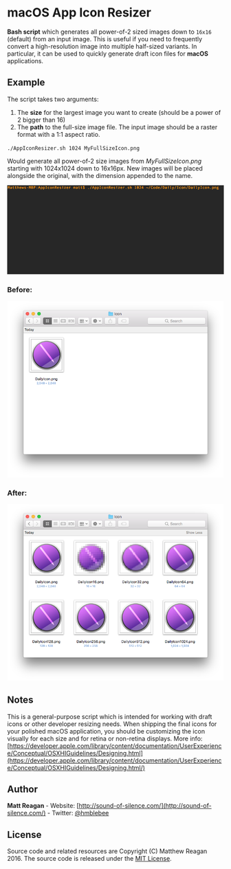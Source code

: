 # macOS App Icon Resizer
**Bash script** which generates all power-of-2 sized images down to `16x16` (default) from an input image. This is useful if you need to frequently convert a high-resolution image into multiple half-sized variants. In particular, it can be used to quickly generate draft icon files for **macOS** applications.

## Example
The script takes two arguments:
1. The **size** for the largest image you want to create (should be a power of 2 bigger than 16)
2. The **path** to the full-size image file. The input image should be a raster format with a 1:1 aspect ratio.

`./AppIconResizer.sh 1024 MyFullSizeIcon.png`

Would generate all power-of-2 size images from _MyFullSizeIcon.png_ starting with 1024x1024 down to 16x16px. New images will be placed alongside the original, with the dimension appended to the name.

![MacOSAppIconResizerTerminalDemo](/README_Images/MacOSAppIconResizerTerminalDemo.gif?raw=true "MacOSAppIconResizerTerminalDemo")

### Before:
![demoBefore](/README_Images/demoBefore.png?raw=true "demoBefore")

### After:
![demoAfter](/README_Images/demoAfter.png?raw=true "demoAfter")

## Notes

This is a general-purpose script which is intended for working with draft icons or other developer resizing needs. When shipping the final icons for your polished macOS application, you should be customizing the icon visually for each size and for retina or non-retina displays. More info: [https://developer.apple.com/library/content/documentation/UserExperience/Conceptual/OSXHIGuidelines/Designing.html](https://developer.apple.com/library/content/documentation/UserExperience/Conceptual/OSXHIGuidelines/Designing.html/)

## Author

**Matt Reagan** - Website: [http://sound-of-silence.com/](http://sound-of-silence.com/) - Twitter: [@hmblebee](https://twitter.com/hmblebee)

## License

Source code and related resources are Copyright (C) Matthew Reagan 2016. The source code is released under the [MIT License](https://opensource.org/licenses/MIT).
